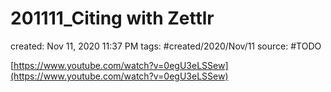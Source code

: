 # 201111_Citing with Zettlr

created: Nov 11, 2020 11:37 PM
tags: #created/2020/Nov/11
source: #TODO

[https://www.youtube.com/watch?v=0egU3eLSSew](https://www.youtube.com/watch?v=0egU3eLSSew)
